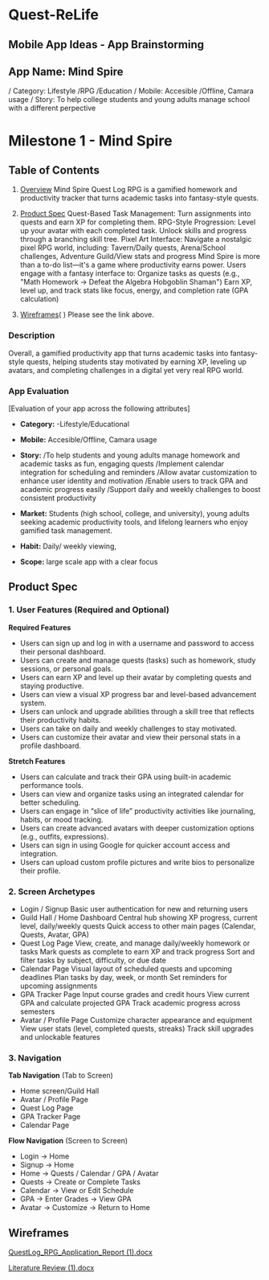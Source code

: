 # Quest-ReLife
## Mobile App Ideas - App Brainstorming

## App Name: Mind Spire
/ Category: Lifestyle /RPG /Education
/ Mobile: Accesible /Offline, Camara usage 
/ Story: To help college students and young adults manage school with a different perpective 

# Milestone 1 - Mind Spire

## Table of Contents

1. [Overview](#Overview)
Mind Spire Quest Log RPG is a gamified homework and productivity tracker that turns academic tasks into fantasy-style quests.

3. [Product Spec](#Product-Spec)
Quest-Based Task Management: Turn assignments into quests and earn XP for completing them.
RPG-Style Progression: Level up your avatar with each completed task. Unlock skills and progress through a branching skill tree.
Pixel Art Interface: Navigate a nostalgic pixel RPG world, including: Tavern/Daily quests, Arena/School challenges, Adventure Guild/View stats and progress
Mind Spire is more than a to-do list—it's a game where productivity earns power. Users engage with a fantasy interface to: Organize tasks as quests (e.g., "Math Homework → Defeat the Algebra Hobgoblin Shaman")
Earn XP, level up, and track stats like focus, energy, and completion rate (GPA calculation)

5. [Wireframes](#Wireframes)( )
Please see the link above.

### Description

Overall, a gamified productivity app that turns academic tasks into fantasy-style quests, helping students stay motivated by earning XP, leveling up avatars, and completing challenges in a digital yet very real RPG world.

### App Evaluation

[Evaluation of your app across the following attributes]

- **Category:**
-Lifestyle/Educational

- **Mobile:**
Accesible/Offline, Camara usage 

- **Story:**
/To help students and young adults manage homework and academic tasks as fun, engaging quests
/Implement calendar integration for scheduling and reminders
/Allow avatar customization to enhance user identity and motivation
/Enable users to track GPA and academic progress easily
/Support daily and weekly challenges to boost consistent productivity

- **Market:**
Students (high school, college, and university), young adults seeking academic productivity tools, and lifelong learners who enjoy gamified task management.

- **Habit:**
Daily/ weekly viewing,

- **Scope:**
large scale app with a clear focus

## Product Spec

### 1. User Features (Required and Optional)

**Required Features**

* Users can sign up and log in with a username and password to access their personal dashboard.
* Users can create and manage quests (tasks) such as homework, study sessions, or personal goals.
* Users can earn XP and level up their avatar by completing quests and staying productive.
* Users can view a visual XP progress bar and level-based advancement system.
* Users can unlock and upgrade abilities through a skill tree that reflects their productivity habits.
* Users can take on daily and weekly challenges to stay motivated.
* Users can customize their avatar and view their personal stats in a profile dashboard.
  
**Stretch Features**

* Users can calculate and track their GPA using built-in academic performance tools.
* Users can view and organize tasks using an integrated calendar for better scheduling.
* Users can engage in “slice of life” productivity activities like journaling, habits, or mood tracking.
* Users can create advanced avatars with deeper customization options (e.g., outfits, expressions).
* Users can sign in using Google for quicker account access and integration.
* Users can upload custom profile pictures and write bios to personalize their profile.

### 2. Screen Archetypes

- Login / Signup
Basic user authentication for new and returning users
- Guild Hall / Home Dashboard
Central hub showing XP progress, current level, daily/weekly quests
Quick access to other main pages (Calendar, Quests, Avatar, GPA)
- Quest Log Page
View, create, and manage daily/weekly homework or tasks
Mark quests as complete to earn XP and track progress
Sort and filter tasks by subject, difficulty, or due date
- Calendar Page
Visual layout of scheduled quests and upcoming deadlines
Plan tasks by day, week, or month
Set reminders for upcoming assignments
- GPA Tracker Page
Input course grades and credit hours
View current GPA and calculate projected GPA
Track academic progress across semesters
- Avatar / Profile Page
Customize character appearance and equipment
View user stats (level, completed quests, streaks)
Track skill upgrades and unlockable features
    
    

### 3. Navigation

**Tab Navigation** (Tab to Screen)

* Home screen/Guild Hall
* Avatar / Profile Page
* Quest Log Page
* GPA Tracker Page
* Calendar Page

**Flow Navigation** (Screen to Screen)

- Login → Home
- Signup → Home
- Home → Quests / Calendar / GPA / Avatar
- Quests → Create or Complete Tasks
- Calendar → View or Edit Schedule
- GPA → Enter Grades → View GPA
- Avatar → Customize → Return to Home


## Wireframes


[QuestLog_RPG_Application_Report (1).docx](https://github.com/user-attachments/files/20968498/QuestLog_RPG_Application_Report.1.docx)


[Literature Review (1).docx](https://github.com/user-attachments/files/20968593/Literature.Review.1.docx)



